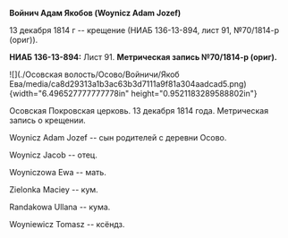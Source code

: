 **Войнич Адам Якобов (Woynicz Adam Jozef)**

13 декабря 1814 г -- крещение (НИАБ 136-13-894, лист 91, №70/1814-р
(ориг)).

**НИАБ 136-13-894:** Лист 91. **Метрическая запись №70/1814-р (ориг).**

![](./Осовская волость/Осово/Войничи/Якоб Ева/media/ca8d29313a1b3ac63b3d7111a9f81a304aadcad5.png){width="6.496527777777778in"
height="0.9521183289588802in"}

Осовская Покровская церковь. 13 декабря 1814 года. Метрическая запись о
крещении.

Woynicz Adam Jozef -- сын родителей с деревни Осовo.

Woynicz Jacob -- отец.

Woyniczowa Ewa -- мать.

Zielonka Maciey -- кум.

Randakowa Ullana -- кума.

Woyniewicz Tomasz -- ксёндз.

